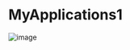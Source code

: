 # MyApplications1
![image](https://github.com/dennyscontreras/MyApplications1/assets/69157457/00247105-3458-4e93-9e25-6ecc2d1b3a39)

